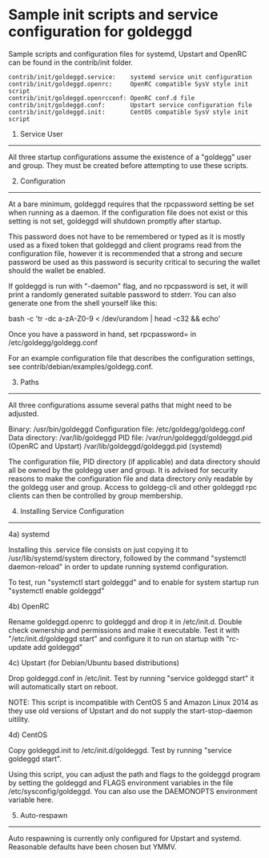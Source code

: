 Sample init scripts and service configuration for goldeggd
==========================================================

Sample scripts and configuration files for systemd, Upstart and OpenRC
can be found in the contrib/init folder.

    contrib/init/goldeggd.service:    systemd service unit configuration
    contrib/init/goldeggd.openrc:     OpenRC compatible SysV style init script
    contrib/init/goldeggd.openrcconf: OpenRC conf.d file
    contrib/init/goldeggd.conf:       Upstart service configuration file
    contrib/init/goldeggd.init:       CentOS compatible SysV style init script

1. Service User
---------------------------------

All three startup configurations assume the existence of a "goldegg" user
and group.  They must be created before attempting to use these scripts.

2. Configuration
---------------------------------

At a bare minimum, goldeggd requires that the rpcpassword setting be set
when running as a daemon.  If the configuration file does not exist or this
setting is not set, goldeggd will shutdown promptly after startup.

This password does not have to be remembered or typed as it is mostly used
as a fixed token that goldeggd and client programs read from the configuration
file, however it is recommended that a strong and secure password be used
as this password is security critical to securing the wallet should the
wallet be enabled.

If goldeggd is run with "-daemon" flag, and no rpcpassword is set, it will
print a randomly generated suitable password to stderr.  You can also
generate one from the shell yourself like this:

bash -c 'tr -dc a-zA-Z0-9 < /dev/urandom | head -c32 && echo'

Once you have a password in hand, set rpcpassword= in /etc/goldegg/goldegg.conf

For an example configuration file that describes the configuration settings,
see contrib/debian/examples/goldegg.conf.

3. Paths
---------------------------------

All three configurations assume several paths that might need to be adjusted.

Binary:              /usr/bin/goldeggd
Configuration file:  /etc/goldegg/goldegg.conf
Data directory:      /var/lib/goldeggd
PID file:            /var/run/goldeggd/goldeggd.pid (OpenRC and Upstart)
                     /var/lib/goldeggd/goldeggd.pid (systemd)

The configuration file, PID directory (if applicable) and data directory
should all be owned by the goldegg user and group.  It is advised for security
reasons to make the configuration file and data directory only readable by the
goldegg user and group.  Access to goldegg-cli and other goldeggd rpc clients
can then be controlled by group membership.

4. Installing Service Configuration
-----------------------------------

4a) systemd

Installing this .service file consists on just copying it to
/usr/lib/systemd/system directory, followed by the command
"systemctl daemon-reload" in order to update running systemd configuration.

To test, run "systemctl start goldeggd" and to enable for system startup run
"systemctl enable goldeggd"

4b) OpenRC

Rename goldeggd.openrc to goldeggd and drop it in /etc/init.d.  Double
check ownership and permissions and make it executable.  Test it with
"/etc/init.d/goldeggd start" and configure it to run on startup with
"rc-update add goldeggd"

4c) Upstart (for Debian/Ubuntu based distributions)

Drop goldeggd.conf in /etc/init.  Test by running "service goldeggd start"
it will automatically start on reboot.

NOTE: This script is incompatible with CentOS 5 and Amazon Linux 2014 as they
use old versions of Upstart and do not supply the start-stop-daemon uitility.

4d) CentOS

Copy goldeggd.init to /etc/init.d/goldeggd. Test by running "service goldeggd start".

Using this script, you can adjust the path and flags to the goldeggd program by
setting the goldeggd and FLAGS environment variables in the file
/etc/sysconfig/goldeggd. You can also use the DAEMONOPTS environment variable here.

5. Auto-respawn
-----------------------------------

Auto respawning is currently only configured for Upstart and systemd.
Reasonable defaults have been chosen but YMMV.
